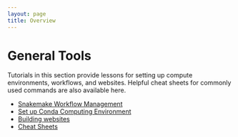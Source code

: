 ```yaml
---
layout: page
title: Overview
---
```


General Tools
=============

Tutorials in this section provide lessons for setting up compute environments, workflows, and websites. Helpful cheat sheets for commonly used commands are also available here.
- [Snakemake Workflow Management](Snakemake/index.md)
- [Set up Conda Computing Environment](install_conda_tutorial.md)
- [Building websites](Web-Development/index.md)
- [Cheat Sheets](Cheat-Sheets/index.md)
